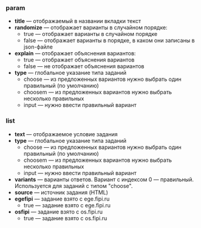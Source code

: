 ### param

* **title** — отображаемый в названии вкладки текст
* **randomize** — отображает варианты в случайном порядке:
  * true — отображает варианты в случайном порядке
  * false — отображает варианты в порядке, в каком они записаны в json-файле
* **explain** — отображает объяснения вариантов:
  * true — отображает объяснения вариантов
  * false — не отображает объяснения вариантов
* **type** — глобальное указание типа заданий
  * choose — из предложенных вариантов нужно выбрать один правильный (по умолчанию)
  * choosem — из предложенных вариантов нужно выбрать несколько правильных
  * input — нужно ввести правильный вариант

### list

* **text** — отображаемое условие задания
* **type** — глобальное указание типа заданий
  * choose — из предложенных вариантов нужно выбрать один правильный (по умолчанию)
  * choosem — из предложенных вариантов нужно выбрать несколько правильных
  * input — нужно ввести правильный вариант
* **variants** — варианты ответов. Вариант с индексом 0 — правильный. Используется для заданий с типом "choose".
* **source** — источник задания (HTML)
* **egefipi** — задание взято с ege.fipi.ru
  * true — задание взято с ege.fipi.ru
* **osfipi** — задание взято с os.fipi.ru
  * true — задание взято с os.fipi.ru